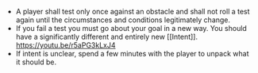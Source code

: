 - A player shall test only once against an obstacle and shall not roll a test again until the circumstances and conditions legitimately change.
- If you fail a test you must go about your goal in a new way. You should have a significantly different and entirely new [[Intent]]. https://youtu.be/r5aPG3kLxJ4
- If intent is unclear, spend a few minutes with the player to unpack what it should be. 

